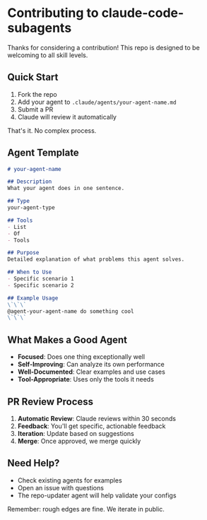 # Contributing to claude-code-subagents

Thanks for considering a contribution! This repo is designed to be welcoming to all skill levels.

## Quick Start

1. Fork the repo
2. Add your agent to `.claude/agents/your-agent-name.md`
3. Submit a PR
4. Claude will review it automatically

That's it. No complex process.

## Agent Template

```markdown
# your-agent-name

## Description
What your agent does in one sentence.

## Type
your-agent-type

## Tools
- List
- Of
- Tools

## Purpose
Detailed explanation of what problems this agent solves.

## When to Use
- Specific scenario 1
- Specific scenario 2

## Example Usage
\`\`\`
@agent-your-agent-name do something cool
\`\`\`
```

## What Makes a Good Agent

- **Focused**: Does one thing exceptionally well
- **Self-Improving**: Can analyze its own performance
- **Well-Documented**: Clear examples and use cases
- **Tool-Appropriate**: Uses only the tools it needs

## PR Review Process

1. **Automatic Review**: Claude reviews within 30 seconds
2. **Feedback**: You'll get specific, actionable feedback
3. **Iteration**: Update based on suggestions
4. **Merge**: Once approved, we merge quickly

## Need Help?

- Check existing agents for examples
- Open an issue with questions
- The repo-updater agent will help validate your configs

Remember: rough edges are fine. We iterate in public.